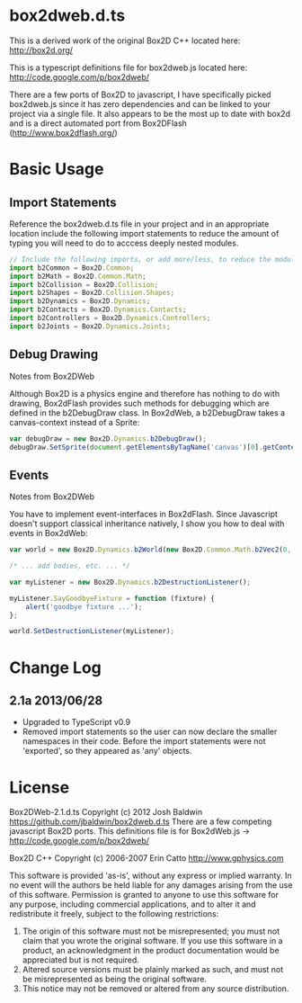 # box2dweb.d.ts

This is a derived work of the original Box2D C++ located here: http://box2d.org/

This is a typescript definitions file for box2dweb.js located here: http://code.google.com/p/box2dweb/

There are a few ports of Box2D to javascript, I have specifically picked box2dweb.js since it has zero dependencies and can be linked to your project via a single file. It also appears to be the most up to date with box2d and is a direct automated port from Box2DFlash (http://www.box2dflash.org/)

# Basic Usage

## Import Statements

Reference the box2dweb.d.ts file in your project and in an appropriate location include the following import statements to reduce the amount of typing you will need to do to acccess deeply nested modules.

```typescript
// Include the following imports, or add more/less, to reduce the module nesting.
import b2Common = Box2D.Common;
import b2Math = Box2D.Common.Math;
import b2Collision = Box2D.Collision;
import b2Shapes = Box2D.Collision.Shapes;
import b2Dynamics = Box2D.Dynamics;
import b2Contacts = Box2D.Dynamics.Contacts;
import b2Controllers = Box2D.Dynamics.Controllers;
import b2Joints = Box2D.Dynamics.Joints;
```

## Debug Drawing

Notes from Box2DWeb

Although Box2D is a physics engine and therefore has nothing to do with drawing, Box2dFlash provides such methods for debugging which are defined in the b2DebugDraw class. In Box2dWeb, a b2DebugDraw takes a canvas-context instead of a Sprite:

```typescript
var debugDraw = new Box2D.Dynamics.b2DebugDraw();
debugDraw.SetSprite(document.getElementsByTagName('canvas')[0].getContext('2d'));
```

## Events

Notes from Box2DWeb

You have to implement event-interfaces in Box2dFlash. Since Javascript doesn't support classical inheritance natively, I show you how to deal with events in Box2dWeb:

```typescript
var world = new Box2D.Dynamics.b2World(new Box2D.Common.Math.b2Vec2(0, 10), true);

/* ... add bodies, etc. ... */

var myListener = new Box2D.Dynamics.b2DestructionListener();

myListener.SayGoodbyeFixture = function (fixture) {
    alert('goodbye fixture ...');
};

world.SetDestructionListener(myListener);
```

# Change Log

## 2.1a 2013/06/28

-   Upgraded to TypeScript v0.9
-   Removed import statements so the user can now declare the smaller namespaces in their code. Before the import statements were not 'exported', so they appeared as 'any' objects.

# License

Box2DWeb-2.1.d.ts Copyright (c) 2012 Josh Baldwin https://github.com/jbaldwin/box2dweb.d.ts
There are a few competing javascript Box2D ports.
This definitions file is for Box2dWeb.js ->
http://code.google.com/p/box2dweb/

Box2D C++ Copyright (c) 2006-2007 Erin Catto http://www.gphysics.com

This software is provided 'as-is', without any express or implied
warranty. In no event will the authors be held liable for any damages
arising from the use of this software.
Permission is granted to anyone to use this software for any purpose,
including commercial applications, and to alter it and redistribute it
freely, subject to the following restrictions:

1. The origin of this software must not be misrepresented; you must not
   claim that you wrote the original software. If you use this software
   in a product, an acknowledgment in the product documentation would be
   appreciated but is not required.
2. Altered source versions must be plainly marked as such, and must not be
   misrepresented as being the original software.
3. This notice may not be removed or altered from any source distribution.
